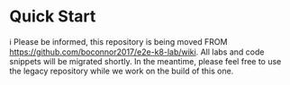 # Quick Start
ℹ️ Please be informed, this repository is being moved FROM https://github.com/boconnor2017/e2e-k8-lab/wiki. All labs and code snippets will be migrated shortly. In the meantime, please feel free to use the legacy repository while we work on the build of this one. 
